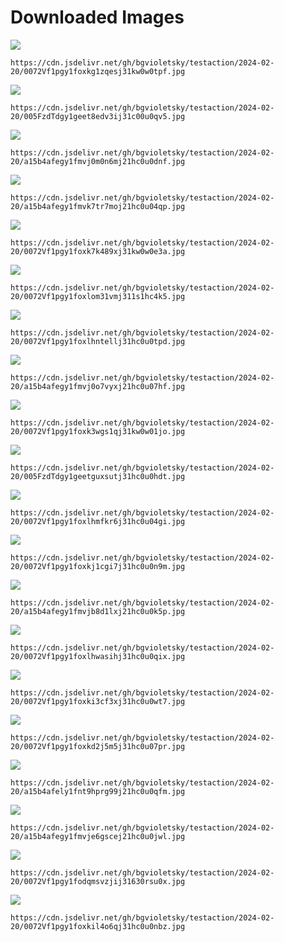 # Downloaded Images

![](https://cdn.jsdelivr.net/gh/bgvioletsky/testaction/2024-02-20/0072Vf1pgy1foxkg1zqesj31kw0w0tpf.jpg)
```
https://cdn.jsdelivr.net/gh/bgvioletsky/testaction/2024-02-20/0072Vf1pgy1foxkg1zqesj31kw0w0tpf.jpg
```
![](https://cdn.jsdelivr.net/gh/bgvioletsky/testaction/2024-02-20/005FzdTdgy1geet8edv3ij31c00u0qv5.jpg)
```
https://cdn.jsdelivr.net/gh/bgvioletsky/testaction/2024-02-20/005FzdTdgy1geet8edv3ij31c00u0qv5.jpg
```
![](https://cdn.jsdelivr.net/gh/bgvioletsky/testaction/2024-02-20/a15b4afegy1fmvj0m0n6mj21hc0u0dnf.jpg)
```
https://cdn.jsdelivr.net/gh/bgvioletsky/testaction/2024-02-20/a15b4afegy1fmvj0m0n6mj21hc0u0dnf.jpg
```
![](https://cdn.jsdelivr.net/gh/bgvioletsky/testaction/2024-02-20/a15b4afegy1fmvk7tr7moj21hc0u04qp.jpg)
```
https://cdn.jsdelivr.net/gh/bgvioletsky/testaction/2024-02-20/a15b4afegy1fmvk7tr7moj21hc0u04qp.jpg
```
![](https://cdn.jsdelivr.net/gh/bgvioletsky/testaction/2024-02-20/0072Vf1pgy1foxk7k489xj31kw0w0e3a.jpg)
```
https://cdn.jsdelivr.net/gh/bgvioletsky/testaction/2024-02-20/0072Vf1pgy1foxk7k489xj31kw0w0e3a.jpg
```
![](https://cdn.jsdelivr.net/gh/bgvioletsky/testaction/2024-02-20/0072Vf1pgy1foxlom31vmj311s1hc4k5.jpg)
```
https://cdn.jsdelivr.net/gh/bgvioletsky/testaction/2024-02-20/0072Vf1pgy1foxlom31vmj311s1hc4k5.jpg
```
![](https://cdn.jsdelivr.net/gh/bgvioletsky/testaction/2024-02-20/0072Vf1pgy1foxlhntellj31hc0u0tpd.jpg)
```
https://cdn.jsdelivr.net/gh/bgvioletsky/testaction/2024-02-20/0072Vf1pgy1foxlhntellj31hc0u0tpd.jpg
```
![](https://cdn.jsdelivr.net/gh/bgvioletsky/testaction/2024-02-20/a15b4afegy1fmvj0o7vyxj21hc0u07hf.jpg)
```
https://cdn.jsdelivr.net/gh/bgvioletsky/testaction/2024-02-20/a15b4afegy1fmvj0o7vyxj21hc0u07hf.jpg
```
![](https://cdn.jsdelivr.net/gh/bgvioletsky/testaction/2024-02-20/0072Vf1pgy1foxk3wgs1qj31kw0w01jo.jpg)
```
https://cdn.jsdelivr.net/gh/bgvioletsky/testaction/2024-02-20/0072Vf1pgy1foxk3wgs1qj31kw0w01jo.jpg
```
![](https://cdn.jsdelivr.net/gh/bgvioletsky/testaction/2024-02-20/005FzdTdgy1geetguxsutj31hc0u0hdt.jpg)
```
https://cdn.jsdelivr.net/gh/bgvioletsky/testaction/2024-02-20/005FzdTdgy1geetguxsutj31hc0u0hdt.jpg
```
![](https://cdn.jsdelivr.net/gh/bgvioletsky/testaction/2024-02-20/0072Vf1pgy1foxlhmfkr6j31hc0u04gi.jpg)
```
https://cdn.jsdelivr.net/gh/bgvioletsky/testaction/2024-02-20/0072Vf1pgy1foxlhmfkr6j31hc0u04gi.jpg
```
![](https://cdn.jsdelivr.net/gh/bgvioletsky/testaction/2024-02-20/0072Vf1pgy1foxkj1cgi7j31hc0u0n9m.jpg)
```
https://cdn.jsdelivr.net/gh/bgvioletsky/testaction/2024-02-20/0072Vf1pgy1foxkj1cgi7j31hc0u0n9m.jpg
```
![](https://cdn.jsdelivr.net/gh/bgvioletsky/testaction/2024-02-20/a15b4afegy1fmvjb8d1lxj21hc0u0k5p.jpg)
```
https://cdn.jsdelivr.net/gh/bgvioletsky/testaction/2024-02-20/a15b4afegy1fmvjb8d1lxj21hc0u0k5p.jpg
```
![](https://cdn.jsdelivr.net/gh/bgvioletsky/testaction/2024-02-20/0072Vf1pgy1foxlhwasihj31hc0u0qix.jpg)
```
https://cdn.jsdelivr.net/gh/bgvioletsky/testaction/2024-02-20/0072Vf1pgy1foxlhwasihj31hc0u0qix.jpg
```
![](https://cdn.jsdelivr.net/gh/bgvioletsky/testaction/2024-02-20/0072Vf1pgy1foxki3cf3xj31hc0u0wt7.jpg)
```
https://cdn.jsdelivr.net/gh/bgvioletsky/testaction/2024-02-20/0072Vf1pgy1foxki3cf3xj31hc0u0wt7.jpg
```
![](https://cdn.jsdelivr.net/gh/bgvioletsky/testaction/2024-02-20/0072Vf1pgy1foxkd2j5m5j31hc0u07pr.jpg)
```
https://cdn.jsdelivr.net/gh/bgvioletsky/testaction/2024-02-20/0072Vf1pgy1foxkd2j5m5j31hc0u07pr.jpg
```
![](https://cdn.jsdelivr.net/gh/bgvioletsky/testaction/2024-02-20/a15b4afely1fnt9hprg99j21hc0u0qfm.jpg)
```
https://cdn.jsdelivr.net/gh/bgvioletsky/testaction/2024-02-20/a15b4afely1fnt9hprg99j21hc0u0qfm.jpg
```
![](https://cdn.jsdelivr.net/gh/bgvioletsky/testaction/2024-02-20/a15b4afegy1fmvje6gscej21hc0u0jwl.jpg)
```
https://cdn.jsdelivr.net/gh/bgvioletsky/testaction/2024-02-20/a15b4afegy1fmvje6gscej21hc0u0jwl.jpg
```
![](https://cdn.jsdelivr.net/gh/bgvioletsky/testaction/2024-02-20/0072Vf1pgy1fodqmsvzjij31630rsu0x.jpg)
```
https://cdn.jsdelivr.net/gh/bgvioletsky/testaction/2024-02-20/0072Vf1pgy1fodqmsvzjij31630rsu0x.jpg
```
![](https://cdn.jsdelivr.net/gh/bgvioletsky/testaction/2024-02-20/0072Vf1pgy1foxkil4o6qj31hc0u0nbz.jpg)
```
https://cdn.jsdelivr.net/gh/bgvioletsky/testaction/2024-02-20/0072Vf1pgy1foxkil4o6qj31hc0u0nbz.jpg
```

